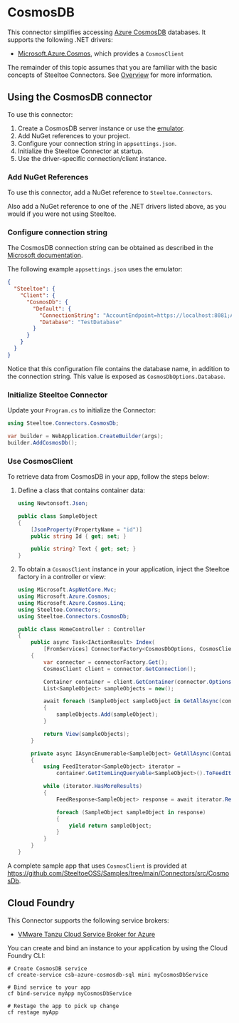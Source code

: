 # CosmosDB

This connector simplifies accessing [Azure CosmosDB](https://azure.microsoft.com/products/cosmos-db/) databases.
It supports the following .NET drivers:

- [Microsoft.Azure.Cosmos](https://www.nuget.org/packages/Microsoft.Azure.Cosmos), which provides a `CosmosClient`

The remainder of this topic assumes that you are familiar with the basic concepts of Steeltoe Connectors. See [Overview](./usage.md) for more information.

## Using the CosmosDB connector

To use this connector:

1. Create a CosmosDB server instance or use the [emulator](https://learn.microsoft.com/azure/cosmos-db/local-emulator).
1. Add NuGet references to your project.
1. Configure your connection string in `appsettings.json`.
1. Initialize the Steeltoe Connector at startup.
1. Use the driver-specific connection/client instance.

### Add NuGet References

To use this connector, add a NuGet reference to `Steeltoe.Connectors`.

Also add a NuGet reference to one of the .NET drivers listed above, as you would if you were not using Steeltoe.

### Configure connection string

The CosmosDB connection string can be obtained as described in the [Microsoft documentation](https://learn.microsoft.com/azure/cosmos-db/nosql/how-to-dotnet-get-started#retrieve-your-account-connection-string).

The following example `appsettings.json` uses the emulator:

```json
{
  "Steeltoe": {
    "Client": {
      "CosmosDb": {
        "Default": {
          "ConnectionString": "AccountEndpoint=https://localhost:8081;AccountKey=C2y6yDjf5/R+ob0N8A7Cgv30VRDJIWEHLM+4QDU5DE2nQ9nDuVTqobD4b8mGGyPMbIZnqyMsEcaGQy67XIw/Jw==",
          "Database": "TestDatabase"
        }
      }
    }
  }
}
```

Notice that this configuration file contains the database name, in addition to the connection string. This value is exposed
as `CosmosDbOptions.Database`.

### Initialize Steeltoe Connector

Update your `Program.cs` to initialize the Connector:

```csharp
using Steeltoe.Connectors.CosmosDb;

var builder = WebApplication.CreateBuilder(args);
builder.AddCosmosDb();
```

### Use CosmosClient

To retrieve data from CosmosDB in your app, follow the steps below:

1. Define a class that contains container data:

    ```csharp
    using Newtonsoft.Json;

    public class SampleObject
    {
        [JsonProperty(PropertyName = "id")]
        public string Id { get; set; }

        public string? Text { get; set; }
    }
    ```

1. To obtain a `CosmosClient` instance in your application, inject the Steeltoe factory in a controller or view:

    ```csharp
    using Microsoft.AspNetCore.Mvc;
    using Microsoft.Azure.Cosmos;
    using Microsoft.Azure.Cosmos.Linq;
    using Steeltoe.Connectors;
    using Steeltoe.Connectors.CosmosDb;

    public class HomeController : Controller
    {
        public async Task<IActionResult> Index(
            [FromServices] ConnectorFactory<CosmosDbOptions, CosmosClient> connectorFactory)
        {
            var connector = connectorFactory.Get();
            CosmosClient client = connector.GetConnection();

            Container container = client.GetContainer(connector.Options.Database, "TestContainer");
            List<SampleObject> sampleObjects = new();

            await foreach (SampleObject sampleObject in GetAllAsync(container))
            {
                sampleObjects.Add(sampleObject);
            }

            return View(sampleObjects);
        }

        private async IAsyncEnumerable<SampleObject> GetAllAsync(Container container)
        {
            using FeedIterator<SampleObject> iterator =
                container.GetItemLinqQueryable<SampleObject>().ToFeedIterator();

            while (iterator.HasMoreResults)
            {
                FeedResponse<SampleObject> response = await iterator.ReadNextAsync();

                foreach (SampleObject sampleObject in response)
                {
                    yield return sampleObject;
                }
            }
        }
    }
    ```

A complete sample app that uses `CosmosClient` is provided at https://github.com/SteeltoeOSS/Samples/tree/main/Connectors/src/CosmosDb.

## Cloud Foundry

This Connector supports the following service brokers:

- [VMware Tanzu Cloud Service Broker for Azure](https://techdocs.broadcom.com/us/en/vmware-tanzu/platform-services/tanzu-cloud-service-broker-for-microsoft-azure/1-10/csb-azure/index.html)

You can create and bind an instance to your application by using the Cloud Foundry CLI:

```shell
# Create CosmosDB service
cf create-service csb-azure-cosmosdb-sql mini myCosmosDbService

# Bind service to your app
cf bind-service myApp myCosmosDbService

# Restage the app to pick up change
cf restage myApp
```

